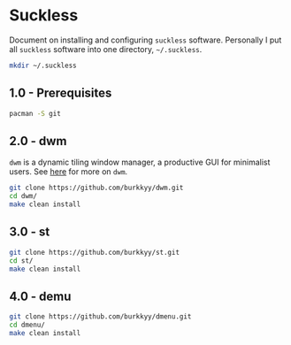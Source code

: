 # Suckless
Document on installing and configuring `suckless` software. Personally I put all `suckless` software into one directory, `~/.suckless`.
```bash
mkdir ~/.suckless
```

## 1.0 - Prerequisites
```bash
pacman -S git
```

## 2.0 - dwm
`dwm` is a dynamic tiling window manager, a productive GUI for minimalist users. See [here](https://dwm.suckless.org/) for more on `dwm`.
```bash
git clone https://github.com/burkkyy/dwm.git
cd dwm/
make clean install
```

## 3.0 - st
```bash
git clone https://github.com/burkkyy/st.git
cd st/
make clean install
```
 
## 4.0 - demu
```bash
git clone https://github.com/burkkyy/dmenu.git
cd dmenu/
make clean install
```
